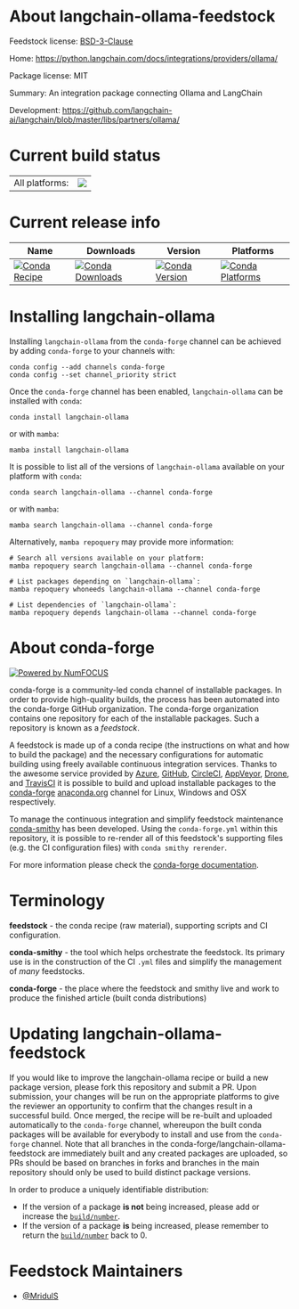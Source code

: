 About langchain-ollama-feedstock
================================

Feedstock license: [BSD-3-Clause](https://github.com/conda-forge/langchain-ollama-feedstock/blob/main/LICENSE.txt)

Home: https://python.langchain.com/docs/integrations/providers/ollama/

Package license: MIT

Summary: An integration package connecting Ollama and LangChain

Development: https://github.com/langchain-ai/langchain/blob/master/libs/partners/ollama/

Current build status
====================


<table><tr><td>All platforms:</td>
    <td>
      <a href="https://dev.azure.com/conda-forge/feedstock-builds/_build/latest?definitionId=26602&branchName=main">
        <img src="https://dev.azure.com/conda-forge/feedstock-builds/_apis/build/status/langchain-ollama-feedstock?branchName=main">
      </a>
    </td>
  </tr>
</table>

Current release info
====================

| Name | Downloads | Version | Platforms |
| --- | --- | --- | --- |
| [![Conda Recipe](https://img.shields.io/badge/recipe-langchain--ollama-green.svg)](https://anaconda.org/conda-forge/langchain-ollama) | [![Conda Downloads](https://img.shields.io/conda/dn/conda-forge/langchain-ollama.svg)](https://anaconda.org/conda-forge/langchain-ollama) | [![Conda Version](https://img.shields.io/conda/vn/conda-forge/langchain-ollama.svg)](https://anaconda.org/conda-forge/langchain-ollama) | [![Conda Platforms](https://img.shields.io/conda/pn/conda-forge/langchain-ollama.svg)](https://anaconda.org/conda-forge/langchain-ollama) |

Installing langchain-ollama
===========================

Installing `langchain-ollama` from the `conda-forge` channel can be achieved by adding `conda-forge` to your channels with:

```
conda config --add channels conda-forge
conda config --set channel_priority strict
```

Once the `conda-forge` channel has been enabled, `langchain-ollama` can be installed with `conda`:

```
conda install langchain-ollama
```

or with `mamba`:

```
mamba install langchain-ollama
```

It is possible to list all of the versions of `langchain-ollama` available on your platform with `conda`:

```
conda search langchain-ollama --channel conda-forge
```

or with `mamba`:

```
mamba search langchain-ollama --channel conda-forge
```

Alternatively, `mamba repoquery` may provide more information:

```
# Search all versions available on your platform:
mamba repoquery search langchain-ollama --channel conda-forge

# List packages depending on `langchain-ollama`:
mamba repoquery whoneeds langchain-ollama --channel conda-forge

# List dependencies of `langchain-ollama`:
mamba repoquery depends langchain-ollama --channel conda-forge
```


About conda-forge
=================

[![Powered by
NumFOCUS](https://img.shields.io/badge/powered%20by-NumFOCUS-orange.svg?style=flat&colorA=E1523D&colorB=007D8A)](https://numfocus.org)

conda-forge is a community-led conda channel of installable packages.
In order to provide high-quality builds, the process has been automated into the
conda-forge GitHub organization. The conda-forge organization contains one repository
for each of the installable packages. Such a repository is known as a *feedstock*.

A feedstock is made up of a conda recipe (the instructions on what and how to build
the package) and the necessary configurations for automatic building using freely
available continuous integration services. Thanks to the awesome service provided by
[Azure](https://azure.microsoft.com/en-us/services/devops/), [GitHub](https://github.com/),
[CircleCI](https://circleci.com/), [AppVeyor](https://www.appveyor.com/),
[Drone](https://cloud.drone.io/welcome), and [TravisCI](https://travis-ci.com/)
it is possible to build and upload installable packages to the
[conda-forge](https://anaconda.org/conda-forge) [anaconda.org](https://anaconda.org/)
channel for Linux, Windows and OSX respectively.

To manage the continuous integration and simplify feedstock maintenance
[conda-smithy](https://github.com/conda-forge/conda-smithy) has been developed.
Using the ``conda-forge.yml`` within this repository, it is possible to re-render all of
this feedstock's supporting files (e.g. the CI configuration files) with ``conda smithy rerender``.

For more information please check the [conda-forge documentation](https://conda-forge.org/docs/).

Terminology
===========

**feedstock** - the conda recipe (raw material), supporting scripts and CI configuration.

**conda-smithy** - the tool which helps orchestrate the feedstock.
                   Its primary use is in the construction of the CI ``.yml`` files
                   and simplify the management of *many* feedstocks.

**conda-forge** - the place where the feedstock and smithy live and work to
                  produce the finished article (built conda distributions)


Updating langchain-ollama-feedstock
===================================

If you would like to improve the langchain-ollama recipe or build a new
package version, please fork this repository and submit a PR. Upon submission,
your changes will be run on the appropriate platforms to give the reviewer an
opportunity to confirm that the changes result in a successful build. Once
merged, the recipe will be re-built and uploaded automatically to the
`conda-forge` channel, whereupon the built conda packages will be available for
everybody to install and use from the `conda-forge` channel.
Note that all branches in the conda-forge/langchain-ollama-feedstock are
immediately built and any created packages are uploaded, so PRs should be based
on branches in forks and branches in the main repository should only be used to
build distinct package versions.

In order to produce a uniquely identifiable distribution:
 * If the version of a package **is not** being increased, please add or increase
   the [``build/number``](https://docs.conda.io/projects/conda-build/en/latest/resources/define-metadata.html#build-number-and-string).
 * If the version of a package **is** being increased, please remember to return
   the [``build/number``](https://docs.conda.io/projects/conda-build/en/latest/resources/define-metadata.html#build-number-and-string)
   back to 0.

Feedstock Maintainers
=====================

* [@MridulS](https://github.com/MridulS/)

